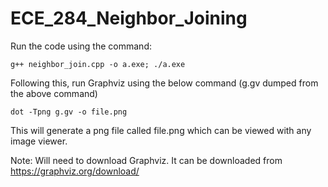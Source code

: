 # ECE_284_Neighbor_Joining

Run the code using the command:

    g++ neighbor_join.cpp -o a.exe; ./a.exe

Following this, run Graphviz using the below command (g.gv dumped from the above command)

    dot -Tpng g.gv -o file.png

This will generate a png file called file.png which can be viewed with any image viewer. 

Note: Will need to download Graphviz. It can be downloaded from https://graphviz.org/download/
